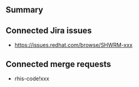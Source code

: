 ## Summary

<!-- Use prefix such as NEW, CHG. FIX for the commits -->

## Connected Jira issues

<!-- Paste links to related Jira issues. -->

* https://issues.redhat.com/browse/SHWRM-xxx

## Connected merge requests

<!-- Paste links to related MRs or remove this section. -->

* rhis-code!xxx
